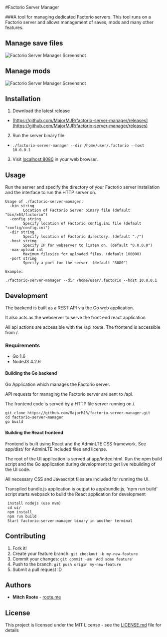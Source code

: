 #Factorio Server Manager

###A tool for managing dedicated Factorio servers.
This tool runs on a Factorio server and allows management of saves, mods and many other features.

## Manage save files
![Factorio Server Manager Screenshot](http://i.imgur.com/wZqOuBZ.png "Factorio Server Manager")

## Manage mods
![Factorio Server Manager Screenshot](http://i.imgur.com/45ab48W.png "Factorio Server Manager")

## Installation
1. Download the latest release
  * [https://github.com/MajorMJR/factorio-server-manager/releases](https://github.com/MajorMJR/factorio-server-manager/releases)
2. Run the server binary file
  * ```./factorio-server-manager --dir /home/user/.factorio --host 10.0.0.1 ```
3. Visit [localhost:8080](localhost:8080) in your web browser.

## Usage
Run the server and  specify the directory of your Factorio server installation and the interface to run the HTTP server on.
```
Usage of ./factorio-server-manager:
  -bin string
        Location of Factorio Server binary file (default "bin/x64/factorio")
  -config string
        Specify location of Factorio config.ini file (default "config/config.ini")
  -dir string
        Specify location of Factorio directory. (default "./")
  -host string
        Specify IP for webserver to listen on. (default "0.0.0.0")
  -max-upload int
        Maximum filesize for uploaded files. (default 100000)
  -port string
        Specify a port for the server. (default "8080")

Example:

./factorio-server-manager --dir /home/user/.factorio --host 10.0.0.1

```

## Development
The backend is built as a REST API via the Go web application.  

It also acts as the webserver to serve the front end react application

All api actions are accessible with the /api route.  The frontend is accessible from /.

### Requirements
+ Go 1.6
+ NodeJS 4.2.6

#### Building the Go backend
Go Application which manages the Factorio server.

API requests for managing the Factorio server are sent to /api.

The frontend code is served by a HTTP file server running on /.
```
git clone https://github.com/MajorMJR/factorio-server-manager.git
cd factorio-server-manager
go build
```

#### Building the React frontend
Frontend is built using React and the AdminLTE CSS framework. See app/dist/ for AdminLTE included files and license.

The root of the UI application is served at app/index.html.  Run the npm build script and the Go application during development to get live rebuilding of the UI code.

All necessary CSS and Javascript files are included for running the UI.

Transpiled bundle.js application is output to app/bundle.js, 'npm run build' script starts webpack to build the React application for development
```
 install nodejs (use nvm)
 cd ui/
 npm install
 npm run build
 Start factorio-server-manager binary in another terminal
```

## Contributing
1. Fork it!
2. Create your feature branch: `git checkout -b my-new-feature`
3. Commit your changes: `git commit -am 'Add some feature'`
4. Push to the branch: `git push origin my-new-feature`
5. Submit a pull request :D

## Authors

* **Mitch Roote** - [roote.me](https://roote.me)

## License

This project is licensed under the MIT License - see the [LICENSE.md](LICENSE.md) file for details

